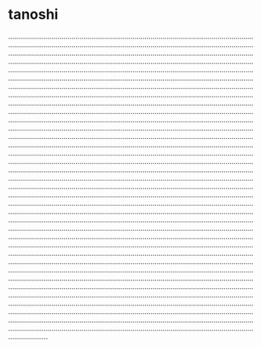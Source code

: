 # tanoshi
....................................................................................................................................................................................................................................................................................................................................................................................................................................................................................................................................................................................................................................................................................................................................................................................................................................................................................................................................................................................................................................................................................................................................................................................................................................................................................................................................................................................................................................................................................................................................................................................................................................................................................................................................................................................................................................................................................................................................................................................................................................................................................................................................................................................................................................................................................................................................................................................................................................................................................................................................................................................................................................................................................................................................................................................................................................................................................................................................................................................................................................................................................................................................................................................................................................................................................................................................................................................................................................................................................................................................................................................................................................................................................................................................................................................................................................................................................................................................................................................................................................................................................................................................................................................................................................................................................................................................................................................................................................................................................................................................................................................................................................................................
